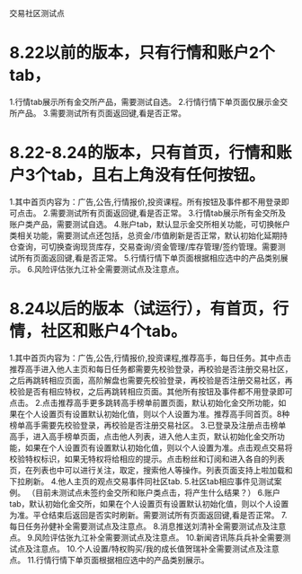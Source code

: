 交易社区测试点 

# 8.22以前的版本，只有行情和账户2个tab，
1.行情tab展示所有金交所产品，需要测试自选。
2.行情行情下单页面仅展示金交所产品。
3.需要测试所有页面返回键,看是否正常。

# 8.22-8.24的版本，只有首页，行情和账户3个tab，且右上角没有任何按钮。
1.其中首页内容为：广告,公告,行情报价,投资课程。所有按钮及事件都不用登录即可点击。
2.需要测试所有页面返回键,看是否正常。
3.行情tab展示所有金交所及账户类产品，需要测试自选。
4.账户tab，默认显示金交所相关功能，可切换帐户类相关功能，需要测试点还包括，总资金/市值刷新是否正常，默认初始化延期持仓查询，可切换查询现货库存，交易查询/资金管理/库存管理/签约管理。需要测试所有页面返回键,看是否正常。
5.行情行情下单页面根据相应选中的产品类别展示。
6.风险评估张九江补全需要测试点及注意点。


# 8.24以后的版本（试运行），有首页，行情，社区和账户4个tab。
1.其中首页内容为：广告,公告,行情报价,投资课程,推荐高手，每日任务。其中点击推荐高手进入他人主页和每日任务都需要先校验登录，再校验是否注册交易社区，之后再跳转相应页面，高阶解盘也需要先校验登录，再校验是否注册交易社区，再校验是否有相应特权，之后再跳转相应页面。其他所有按钮及事件都不用登录即可点击。
2.点击推荐高手更多跳转高手榜单前置页面，默认初始化金交所功能，如果在个人设置页有设置默认初始化值，则以个人设置为准。推荐高手同首页。8种榜单高手需要先校验登录，再校验是否注册交易社区。
3.已登录及注册点击榜单高手，进入高手榜单页面，点击他人列表，进入他人主页，默认初始化金交所功能，如果在个人设置页有设置默认初始化值，则以个人设置为准。点击观点交易将校验特权标识，如果无特权将给相应的提示。点击粉丝和订阅和进入各自的列表页，在列表也中可以进行关注，取定，搜索他人等操作。列表页面支持上啦加载和下拉刷新。
4.他人主页的观点交易事件同社区tab.
5.社区tab相应事件见测试案例。 （目前未测试点未签约金交所和账户类点击，将产生什么结果？）
6.账户tab，默认初始化金交所，如果在个人设置页有设置默认初始化值，则以个人设置为准。平仓结束后返回是否实时刷新。需要测试所有页面返回键,看是否正常。
7.每日任务孙健补全需要测试点及注意点。
8.消息推送刘清补全需要测试点及注意点。
9.风险评估张九江补全需要测试点及注意点。
10.新闻咨讯陈兵兵补全需要测试点及注意点。
10.个人设置/特权购买/我的成长值贺瑞补全需要测试点及注意点。
11.行情行情下单页面根据相应选中的产品类别展示。

